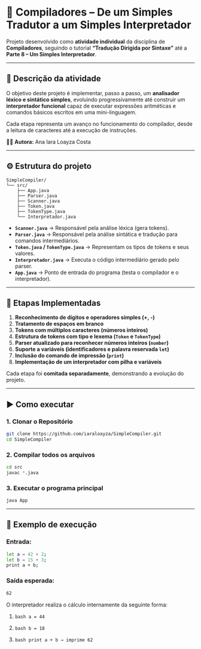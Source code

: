 # 🧠 Compiladores – De um Simples Tradutor a um Simples Interpretador

Projeto desenvolvido como **atividade individual** da disciplina de **Compiladores**, seguindo o tutorial **“Tradução Dirigida por Sintaxe”** até a **Parte 8 – Um Simples Interpretador**.

---

## 📘 Descrição da atividade

O objetivo deste projeto é implementar, passo a passo, um **analisador léxico e sintático simples**, evoluindo progressivamente até construir um **interpretador funcional** capaz de executar expressões aritméticas e comandos básicos escritos em uma mini-linguagem.

Cada etapa representa um avanço no funcionamento do compilador, desde a leitura de caracteres até a execução de instruções.

👩‍💻 **Autora:** Ana Iara Loayza Costa

---

## ⚙️ Estrutura do projeto

```
SimpleCompiler/
└── src/
    ├── App.java
    ├── Parser.java
    ├── Scanner.java
    ├── Token.java
    ├── TokenType.java
    └── Interpretador.java
```

- **`Scanner.java`** → Responsável pela análise léxica (gera tokens).  
- **`Parser.java`** → Responsável pela análise sintática e tradução para comandos intermediários.  
- **`Token.java` / `TokenType.java`** → Representam os tipos de tokens e seus valores.  
- **`Interpretador.java`** → Executa o código intermediário gerado pelo parser.  
- **`App.java`** → Ponto de entrada do programa (testa o compilador e o interpretador).

---

## 🧩 Etapas Implementadas

1. **Reconhecimento de dígitos e operadores simples (+, -)**  
2. **Tratamento de espaços em branco**  
3. **Tokens com múltiplos caracteres (números inteiros)**  
4. **Estrutura de tokens com tipo e lexema (`Token` e `TokenType`)**  
5. **Parser atualizado para reconhecer números inteiros (`number`)**  
6. **Suporte a variáveis (identificadores e palavra reservada `let`)**  
7. **Inclusão do comando de impressão (`print`)**  
8. **Implementação de um interpretador com pilha e variáveis**

Cada etapa foi **comitada separadamente**, demonstrando a evolução do projeto.

---

## ▶️ Como executar

### 1. Clonar o Repositório
```bash
git clone https://github.com/iaraloayza/SimpleCompiler.git
cd SimpleCompiler
```

### 2. Compilar todos os arquivos
```bash
cd src
javac *.java
```

### 3. Executar o programa principal
```bash
java App
```

---

## 🧪 Exemplo de execução

### Entrada:
```bash
let a = 42 + 2;
let b = 15 + 3;
print a + b;
```

### Saída esperada:
```bash
62
```

O interpretador realiza o cálculo internamente da seguinte forma:

1. ```bash a = 44 ```

2. ```bash b = 18 ```

3. ```bash print a + b → imprime 62 ```
